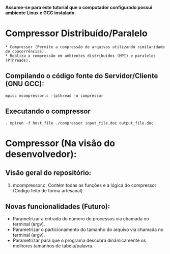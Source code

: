 __Assume-se para este tutorial que o computador configurado possui ambiente Linux e GCC instalado.__

Compressor Distribuído/Paralelo
========

```
* Compressor (Permite a compressão de arquivos utilizando similaridade de coocorrências).
* Realiza a compressão em ambientes distribuídos (MPI) e paralelos (PThreads).
```

Compilando o código fonte do Servidor/Cliente (GNU GCC):
-----------
```
mpicc mcompressor.c -lpthread -o compressor
```

Executando o compressor
-----------
```
- mpirun -f host_file ./compressor input_file.doc output_file.doc
```

Compressor (Na visão do desenvolvedor):
========

Visão geral do repositório:
-----------
1. mcompressor.c: Contém todas as funções e a lógica do compressor (Código feito de forma artesanal).

Novas funcionalidades (Futuro):
-----------

- Parametrizar a entrada do número de processos via chamada no terminal (argv).
- Parametrizar o particionamento do tamanho do arquivo via chamada no terminal (argv).
- Parametrizar para que o programa descubra dinâmicamente os melhores tamanhos de tabela/palavra.
